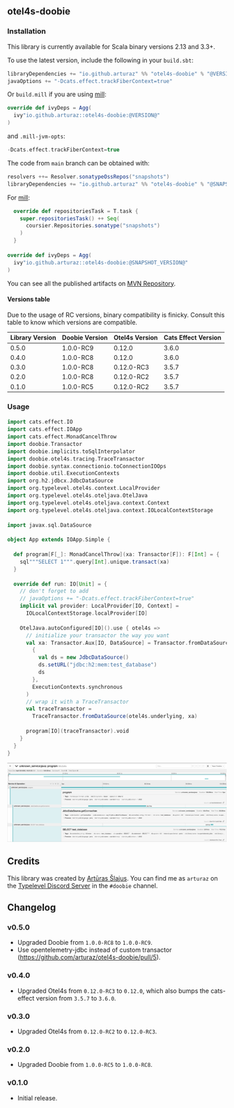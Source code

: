 ## otel4s-doobie

### Installation

This library is currently available for Scala binary versions 2.13 and 3.3+.

To use the latest version, include the following in your `build.sbt`:

```scala
libraryDependencies += "io.github.arturaz" %% "otel4s-doobie" % "@VERSION@"
javaOptions += "-Dcats.effect.trackFiberContext=true"
```

Or `build.mill` if you are using [mill](https://mill-build.com):

```scala
override def ivyDeps = Agg(
  ivy"io.github.arturaz::otel4s-doobie:@VERSION@"
)
```

and `.mill-jvm-opts`:
```scala
-Dcats.effect.trackFiberContext=true
```

The code from `main` branch can be obtained with:
```scala
resolvers ++= Resolver.sonatypeOssRepos("snapshots")
libraryDependencies += "io.github.arturaz" %% "otel4s-doobie" % "@SNAPSHOT_VERSION@"
```

For [mill](https://mill-build.com):
```scala
  override def repositoriesTask = T.task {
    super.repositoriesTask() ++ Seq(
      coursier.Repositories.sonatype("snapshots")
    )
  }

override def ivyDeps = Agg(
  ivy"io.github.arturaz::otel4s-doobie:@SNAPSHOT_VERSION@"
)
```

You can see all the published artifacts on 
[MVN Repository](https://mvnrepository.com/artifact/io.github.arturaz/otel4s-doobie).

#### Versions table

Due to the usage of RC versions, binary compatibility is finicky. Consult this table to know which versions are compatible.

| Library Version | Doobie Version | Otel4s Version | Cats Effect Version |
|-----------------|----------------|----------------|---------------------|
| 0.5.0           | 1.0.0-RC9      | 0.12.0         | 3.6.0               |
| 0.4.0           | 1.0.0-RC8      | 0.12.0         | 3.6.0               |
| 0.3.0           | 1.0.0-RC8      | 0.12.0-RC3     | 3.5.7               | 
| 0.2.0           | 1.0.0-RC8      | 0.12.0-RC2     | 3.5.7               |
| 0.1.0           | 1.0.0-RC5      | 0.12.0-RC2     | 3.5.7               |

### Usage

```scala mdoc
import cats.effect.IO
import cats.effect.IOApp
import cats.effect.MonadCancelThrow
import doobie.Transactor
import doobie.implicits.toSqlInterpolator
import doobie.otel4s.tracing.TraceTransactor
import doobie.syntax.connectionio.toConnectionIOOps
import doobie.util.ExecutionContexts
import org.h2.jdbcx.JdbcDataSource
import org.typelevel.otel4s.context.LocalProvider
import org.typelevel.otel4s.oteljava.OtelJava
import org.typelevel.otel4s.oteljava.context.Context
import org.typelevel.otel4s.oteljava.context.IOLocalContextStorage

import javax.sql.DataSource

object App extends IOApp.Simple {

  def program[F[_]: MonadCancelThrow](xa: Transactor[F]): F[Int] = {
    sql"""SELECT 1""".query[Int].unique.transact(xa)
  }

  override def run: IO[Unit] = {
    // don't forget to add
    // javaOptions += "-Dcats.effect.trackFiberContext=true"
    implicit val provider: LocalProvider[IO, Context] =
      IOLocalContextStorage.localProvider[IO]

    OtelJava.autoConfigured[IO]().use { otel4s =>
      // initialize your transactor the way you want
      val xa: Transactor.Aux[IO, DataSource] = Transactor.fromDataSource[IO](
        {
          val ds = new JdbcDataSource()
          ds.setURL("jdbc:h2:mem:test_database")
          ds
        },
        ExecutionContexts.synchronous
      )
      // wrap it with a TraceTransactor
      val traceTransactor =
        TraceTransactor.fromDataSource(otel4s.underlying, xa)

      program[IO](traceTransactor).void
    }
  }
}
```

![example.png](example.png)

## Credits

This library was created by [Artūras Šlajus](https://arturaz.net). You can find me as `arturaz` on the
[Typelevel Discord Server](https://discord.gg/XF3CXcMzqD) in the `#doobie` channel.

## Changelog

### v0.5.0

- Upgraded Doobie from `1.0.0-RC8` to `1.0.0-RC9`.
- Use opentelemetry-jdbc instead of custom transactor (https://github.com/arturaz/otel4s-doobie/pull/5).

### v0.4.0

- Upgraded Otel4s from `0.12.0-RC3` to `0.12.0`, which also bumps the cats-effect version from `3.5.7` 
  to `3.6.0`.

### v0.3.0

- Upgraded Otel4s from `0.12.0-RC2` to `0.12.0-RC3`.

### v0.2.0

- Upgraded Doobie from `1.0.0-RC5` to `1.0.0-RC8`.

### v0.1.0

- Initial release.